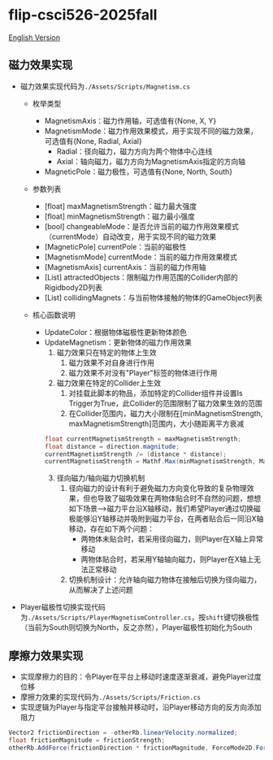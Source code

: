 # flip-csci526-2025fall
[English Version](./README.md)
## 磁力效果实现
- 磁力效果实现代码为`./Assets/Scripts/Magnetism.cs`
  - 枚举类型
    - MagnetismAxis：磁力作用轴，可选值有{None, X, Y}
    - MagnetismMode：磁力作用效果模式，用于实现不同的磁力效果，可选值有{None, Radial, Axial}
      - Radial：径向磁力，磁力方向为两个物体中心连线
      - Axial：轴向磁力，磁力方向为MagnetismAxis指定的方向轴
    - MagneticPole：磁力极性，可选值有{None, North, South}
  - 参数列表
    - [float] maxMagnetismStrength：磁力最大强度
    - [float] minMagnetismStrength：磁力最小强度
    - [bool] changeableMode：是否允许当前的磁力作用效果模式（currentMode）自动改变，用于实现不同的磁力效果
    - [MagneticPole] currentPole：当前的磁极性
    - [MagnetismMode] currentMode：当前的磁力作用效果模式
    - [MagnetismAxis] currentAxis：当前的磁力作用轴
    - [List<Rigidbody2D>] attractedObjects：限制磁力作用范围的Collider内部的Rigidbody2D列表
    - [List<GameObject>] collidingMagnets：与当前物体接触的物体的GameObject列表

  - 核心函数说明
    - UpdateColor：根据物体磁极性更新物体颜色
    - UpdateMagnetism：更新物体的磁力作用效果
      1. 磁力效果只在特定的物体上生效
          1. 磁力效果不对自身进行作用
          2. 磁力效果不对没有"Player"标签的物体进行作用
      2. 磁力效果在特定的Collider上生效
          1. 对挂载此脚本的物品，添加特定的Collider组件并设置Is Trigger为True，此Collider的范围限制了磁力效果生效的范围
          2. 在Collider范围内，磁力大小限制在[minMagnetismStrength, maxMagnetismStrength]范围内，大小随距离平方衰减
        ```csharp
        float currentMagnetismStrength = maxMagnetismStrength;
        float distance = direction.magnitude;
        currentMagnetismStrength /= (distance * distance);
        currentMagnetismStrength = Mathf.Max(minMagnetismStrength, Mathf.Min(currentMagnetismStrength, maxMagnetismStrength));
        ``` 
      3. 径向磁力/轴向磁力切换机制
          1. 径向磁力的设计有利于避免磁力方向变化导致的复杂物理效果，但也导致了磁吸效果在两物体贴合时不自然的问题，想想如下场景-->磁力平台沿X轴移动，我们希望Player通过切换磁极能够沿Y轴移动并吸附到磁力平台，在两者贴合后一同沿X轴移动，存在如下两个问题：
             - 两物体未贴合时，若采用径向磁力，则Player在X轴上异常移动
             - 两物体贴合时，若采用Y轴轴向磁力，则Player在X轴上无法正常移动
          2. 切换机制设计：允许轴向磁力物体在接触后切换为径向磁力，从而解决了上述问题

- Player磁极性切换实现代码为`./Assets/Scripts/PlayerMagnetismController.cs`，按`shift`键切换极性（当前为South则切换为North，反之亦然），Player磁极性初始化为South

## 摩擦力效果实现
- 实现摩擦力的目的：令Player在平台上移动时速度逐渐衰减，避免Player过度位移
- 摩擦力效果的实现代码为`./Assets/Scripts/Friction.cs`
- 实现逻辑为Player与指定平台接触并移动时，沿Player移动方向的反方向添加阻力
```csharp
Vector2 frictionDirection = -otherRb.linearVelocity.normalized;
float frictionMagnitude = frictionStrength;
otherRb.AddForce(frictionDirection * frictionMagnitude, ForceMode2D.Force);
```